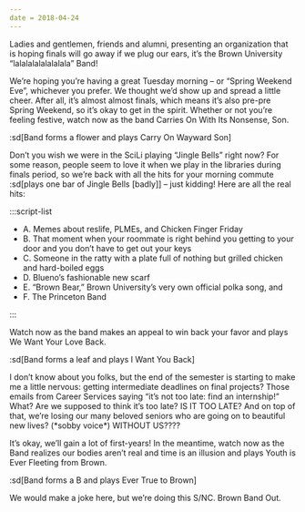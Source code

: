 ```yaml
---
date = 2018-04-24
---
```


Ladies and gentlemen, friends and alumni, presenting an organization that is hoping finals will go away if we plug our ears, it’s the Brown University “lalalalalalalalala” Band!

We’re hoping you’re having a great Tuesday morning – or “Spring Weekend Eve”, whichever you prefer. We thought we’d show up and spread a little cheer. After all, it’s almost almost finals, which means it’s also pre-pre Spring Weekend, so it’s okay to get in the spirit. Whether or not you’re feeling festive, watch now as the band Carries On With Its Nonsense, Son.

:sd[Band forms a flower and plays Carry On Wayward Son]

Don’t you wish we were in the SciLi playing “Jingle Bells” right now? For some reason, people seem to love it when we play in the libraries during finals period, so we’re back with all the hits for your morning commute :sd[plays one bar of Jingle Bells [badly]] – just kidding! Here are all the real hits:

:::script-list

- A. Memes about reslife, PLMEs, and Chicken Finger Friday
- B. That moment when your roommate is right behind you getting to your door and you don’t have to get out your keys
- C. Someone in the ratty with a plate full of nothing but grilled chicken and hard-boiled eggs
- D. Blueno’s fashionable new scarf
- E. “Brown Bear,” Brown University’s very own official polka song, and
- F. The Princeton Band

:::

Watch now as the band makes an appeal to win back your favor and plays We Want Your Love Back.

:sd[Band forms a leaf and plays I Want You Back]

I don’t know about you folks, but the end of the semester is starting to make me a little nervous: getting intermediate deadlines on final projects? Those emails from Career Services saying “it’s not too late: find an internship!” What? Are we supposed to think it’s too late? IS IT TOO LATE? And on top of that, we’re losing our many beloved seniors who are going on to beautiful new lives? (\*sobby voice\*) WITHOUT US????

It’s okay, we’ll gain a lot of first-years! In the meantime, watch now as the Band realizes our bodies aren’t real and time is an illusion and plays Youth is Ever Fleeting from Brown.

:sd[Band forms a B and plays Ever True to Brown]

We would make a joke here, but we’re doing this S/NC. Brown Band Out.
